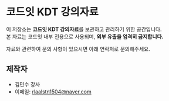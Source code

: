 # 코드잇 KDT 강의자료

이 저장소는 **코드잇 KDT 강의자료**를 보관하고 관리하기 위한 공간입니다.  
본 자료는 코드잇 내부 전용으로 사용되며, **외부 유출을 엄격히 금지합니다.**

자료와 관련하여 문의 사항이 있으시면 아래 연락처로 문의해주세요.

## 제작자
- 김민수 강사  
- 이메일: [rlaalstn1504@naver.com](mailto:rlaalstn1504@naver.com)
